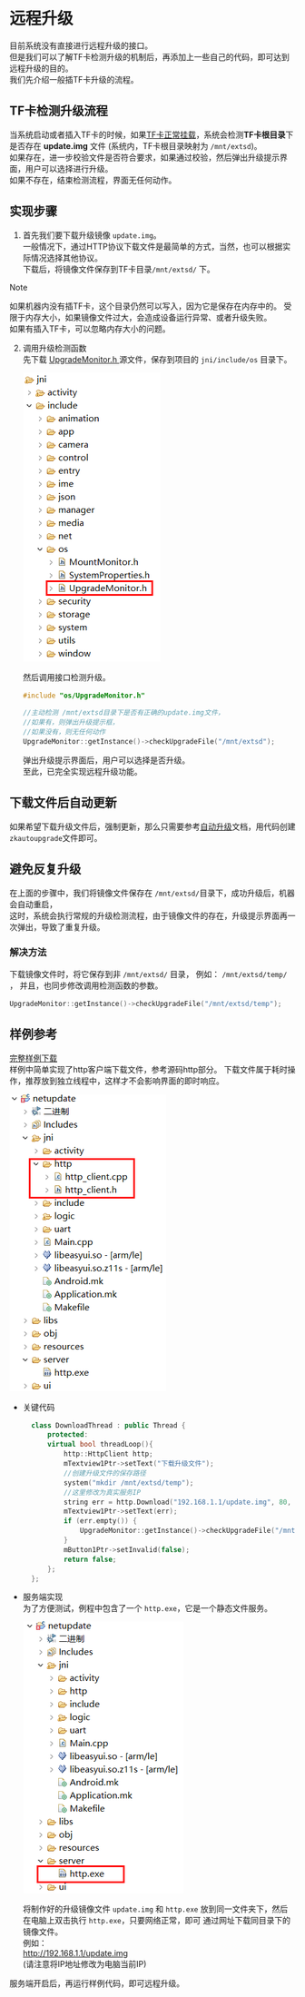 # 远程升级
目前系统没有直接进行远程升级的接口。   
但是我们可以了解TF卡检测升级的机制后，再添加上一些自己的代码，即可达到远程升级的目的。  
我们先介绍一般插TF卡升级的流程。
## TF卡检测升级流程
当系统启动或者插入TF卡的时候，如果[TF卡正常挂载](tf.md)，系统会检测**TF卡根目录**下是否存在 **update.img** 文件 (系统内，TF卡根目录映射为 `/mnt/extsd`)。  
如果存在，进一步校验文件是否符合要求，如果通过校验，然后弹出升级提示界面，用户可以选择进行升级。  
如果不存在，结束检测流程，界面无任何动作。    

## 实现步骤
1. 首先我们要下载升级镜像 `update.img`。  
  一般情况下，通过HTTP协议下载文件是最简单的方式，当然，也可以根据实际情况选择其他协议。  
  下载后，将镜像文件保存到TF卡目录`/mnt/extsd/` 下。   
  > [!Note]
  > 如果机器内没有插TF卡，这个目录仍然可以写入，因为它是保存在内存中的。 受限于内存大小，如果镜像文件过大，会造成设备运行异常、或者升级失败。  
  如果有插入TF卡，可以忽略内存大小的问题。
2. 调用升级检测函数   
   先下载 [UpgradeMonitor.h ](https://docs.flythings.cn/src/UpgradeMonitor.h) 源文件，保存到项目的 `jni/include/os` 目录下。  
   
   ![](assets/upgrade_monitor_header.png)
   
   然后调用接口检测升级。
   ```c++
   #include "os/UpgradeMonitor.h"
   ```
   ```c++
   //主动检测 /mnt/extsd目录下是否有正确的update.img文件，
   //如果有，则弹出升级提示框，
   //如果没有，则无任何动作
   UpgradeMonitor::getInstance()->checkUpgradeFile("/mnt/extsd");
   ```
   弹出升级提示界面后，用户可以选择是否升级。  
   至此，已完全实现远程升级功能。

## 下载文件后自动更新
如果希望下载升级文件后，强制更新，那么只需要参考[自动升级](autoupgrade.md)文档，用代码创建 `zkautoupgrade`文件即可。

## 避免反复升级
在上面的步骤中，我们将镜像文件保存在 `/mnt/extsd/`目录下，成功升级后，机器会自动重启，  
这时，系统会执行常规的升级检测流程，由于镜像文件的存在，升级提示界面再一次弹出，导致了重复升级。

### 解决方法
下载镜像文件时，将它保存到非 `/mnt/extsd/` 目录， 例如： `/mnt/extsd/temp/`  ，
并且，也同步修改调用检测函数的参数。  
```c++
UpgradeMonitor::getInstance()->checkUpgradeFile("/mnt/extsd/temp");
```



## 样例参考
[完整样例下载](https://docs.flythings.cn/src/netupdate.zip)  
样例中简单实现了http客户端下载文件，参考源码http部分。
下载文件属于耗时操作，推荐放到独立线程中，这样才不会影响界面的即时响应。    

![](assets/remote_update1.png)  
* 关键代码
  ```c++ 
    class DownloadThread : public Thread {
        protected:
        virtual bool threadLoop(){
            http::HttpClient http;
            mTextview1Ptr->setText("下载升级文件");
            //创建升级文件的保存路径
            system("mkdir /mnt/extsd/temp");
            //这里修改为真实服务IP
            string err = http.Download("192.168.1.1/update.img", 80, "/mnt/extsd/temp/update.img");
            mTextview1Ptr->setText(err);
            if (err.empty()) {
                UpgradeMonitor::getInstance()->checkUpgradeFile("/mnt/extsd/temp");
            }
            mButton1Ptr->setInvalid(false);
            return false;
        };
    };
  ```

* 服务端实现  
  为了方便测试，例程中包含了一个 `http.exe`，它是一个静态文件服务。   
  
  ![](assets/remote_update2.png)  
  
  将制作好的升级镜像文件 `update.img` 和 `http.exe` 放到同一文件夹下，然后在电脑上双击执行 `http.exe`，只要网络正常，即可 通过网址下载同目录下的镜像文件。  
  例如：  
  http://192.168.1.1/update.img    
  (请注意将IP地址修改为电脑当前IP)  

服务端开启后，再运行样例代码，即可远程升级。
